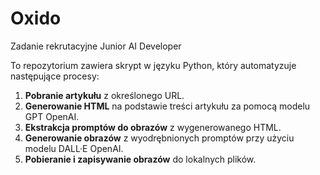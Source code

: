 # Oxido
Zadanie rekrutacyjne Junior AI Developer

To repozytorium zawiera skrypt w języku Python, który automatyzuje następujące procesy:

1. **Pobranie artykułu** z określonego URL.
2. **Generowanie HTML** na podstawie treści artykułu za pomocą modelu GPT OpenAI.
3. **Ekstrakcja promptów do obrazów** z wygenerowanego HTML.
4. **Generowanie obrazów** z wyodrębnionych promptów przy użyciu modelu DALL·E OpenAI.
5. **Pobieranie i zapisywanie obrazów** do lokalnych plików.

